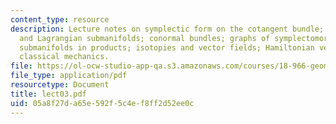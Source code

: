 ```yaml
---
content_type: resource
description: Lecture notes on symplectic form on the cotangent bundle; symplectic
  and Lagrangian submanifolds; conormal bundles; graphs of symplectomorphisms as Lagrangian
  submanifolds in products; isotopies and vector fields; Hamiltonian vector fields;
  classical mechanics.
file: https://ol-ocw-studio-app-qa.s3.amazonaws.com/courses/18-966-geometry-of-manifolds-spring-2007/05a8f27da65e592f5c4ef8ff2d52ee0c_lect03.pdf
file_type: application/pdf
resourcetype: Document
title: lect03.pdf
uid: 05a8f27d-a65e-592f-5c4e-f8ff2d52ee0c
---
```

